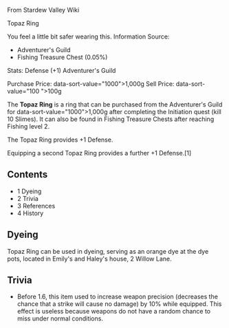 From Stardew Valley Wiki

Topaz Ring

You feel a little bit safer wearing this. Information Source:

- Adventurer's Guild
- Fishing Treasure Chest (0.05%)

Stats: Defense (+1) Adventurer's Guild

Purchase Price: data-sort-value="1000"&gt;1,000g Sell Price: data-sort-value="100 "&gt;100g

The **Topaz Ring** is a ring that can be purchased from the Adventurer's Guild for data-sort-value="1000"&gt;1,000g after completing the Initiation quest (kill 10 Slimes). It can also be found in Fishing Treasure Chests after reaching Fishing level 2.

The Topaz Ring provides +1 Defense.

Equipping a second Topaz Ring provides a further +1 Defense.\[1]

## Contents

- 1 Dyeing
- 2 Trivia
- 3 References
- 4 History

## Dyeing

Topaz Ring can be used in dyeing, serving as an orange dye at the dye pots, located in Emily's and Haley's house, 2 Willow Lane.

## Trivia

- Before 1.6, this item used to increase weapon precision (decreases the chance that a strike will cause no damage) by 10% while equipped. This effect is useless because weapons do not have a random chance to miss under normal conditions.